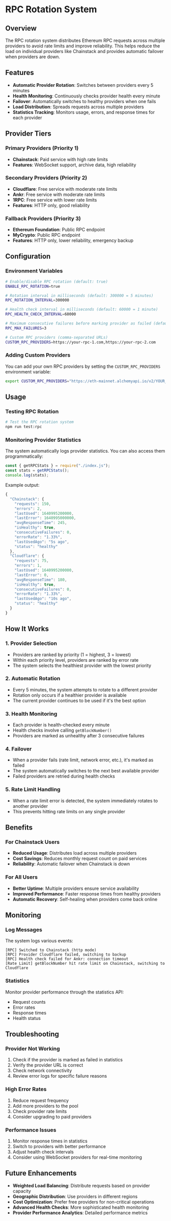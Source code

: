 # RPC Rotation System

## Overview

The RPC rotation system distributes Ethereum RPC requests across multiple providers to avoid rate limits and improve reliability. This helps reduce the load on individual providers like Chainstack and provides automatic failover when providers are down.

## Features

- **Automatic Provider Rotation**: Switches between providers every 5 minutes
- **Health Monitoring**: Continuously checks provider health every minute
- **Failover**: Automatically switches to healthy providers when one fails
- **Load Distribution**: Spreads requests across multiple providers
- **Statistics Tracking**: Monitors usage, errors, and response times for each provider

## Provider Tiers

### Primary Providers (Priority 1)

- **Chainstack**: Paid service with high rate limits
- **Features**: WebSocket support, archive data, high reliability

### Secondary Providers (Priority 2)

- **Cloudflare**: Free service with moderate rate limits
- **Ankr**: Free service with moderate rate limits
- **1RPC**: Free service with lower rate limits
- **Features**: HTTP only, good reliability

### Fallback Providers (Priority 3)

- **Ethereum Foundation**: Public RPC endpoint
- **MyCrypto**: Public RPC endpoint
- **Features**: HTTP only, lower reliability, emergency backup

## Configuration

### Environment Variables

```bash
# Enable/disable RPC rotation (default: true)
ENABLE_RPC_ROTATION=true

# Rotation interval in milliseconds (default: 300000 = 5 minutes)
RPC_ROTATION_INTERVAL=300000

# Health check interval in milliseconds (default: 60000 = 1 minute)
RPC_HEALTH_CHECK_INTERVAL=60000

# Maximum consecutive failures before marking provider as failed (default: 3)
RPC_MAX_FAILURES=3

# Custom RPC providers (comma-separated URLs)
CUSTOM_RPC_PROVIDERS=https://your-rpc-1.com,https://your-rpc-2.com
```

### Adding Custom Providers

You can add your own RPC providers by setting the `CUSTOM_RPC_PROVIDERS` environment variable:

```bash
export CUSTOM_RPC_PROVIDERS="https://eth-mainnet.alchemyapi.io/v2/YOUR_KEY,https://mainnet.infura.io/v3/YOUR_KEY"
```

## Usage

### Testing RPC Rotation

```bash
# Test the RPC rotation system
npm run test:rpc
```

### Monitoring Provider Statistics

The system automatically logs provider statistics. You can also access them programmatically:

```javascript
const { getRPCStats } = require("./index.js");
const stats = getRPCStats();
console.log(stats);
```

Example output:

```javascript
{
  "Chainstack": {
    "requests": 150,
    "errors": 2,
    "lastUsed": 1640995200000,
    "lastError": 1640995000000,
    "avgResponseTime": 245,
    "isHealthy": true,
    "consecutiveFailures": 0,
    "errorRate": "1.33%",
    "lastUsedAgo": "5s ago",
    "status": "healthy"
  },
  "Cloudflare": {
    "requests": 75,
    "errors": 1,
    "lastUsed": 1640995200000,
    "lastError": 0,
    "avgResponseTime": 180,
    "isHealthy": true,
    "consecutiveFailures": 0,
    "errorRate": "1.33%",
    "lastUsedAgo": "10s ago",
    "status": "healthy"
  }
}
```

## How It Works

### 1. Provider Selection

- Providers are ranked by priority (1 = highest, 3 = lowest)
- Within each priority level, providers are ranked by error rate
- The system selects the healthiest provider with the lowest priority

### 2. Automatic Rotation

- Every 5 minutes, the system attempts to rotate to a different provider
- Rotation only occurs if a healthier provider is available
- The current provider continues to be used if it's the best option

### 3. Health Monitoring

- Each provider is health-checked every minute
- Health checks involve calling `getBlockNumber()`
- Providers are marked as unhealthy after 3 consecutive failures

### 4. Failover

- When a provider fails (rate limit, network error, etc.), it's marked as failed
- The system automatically switches to the next best available provider
- Failed providers are retried during health checks

### 5. Rate Limit Handling

- When a rate limit error is detected, the system immediately rotates to another provider
- This prevents hitting rate limits on any single provider

## Benefits

### For Chainstack Users

- **Reduced Usage**: Distributes load across multiple providers
- **Cost Savings**: Reduces monthly request count on paid services
- **Reliability**: Automatic failover when Chainstack is down

### For All Users

- **Better Uptime**: Multiple providers ensure service availability
- **Improved Performance**: Faster response times from healthy providers
- **Automatic Recovery**: Self-healing when providers come back online

## Monitoring

### Log Messages

The system logs various events:

```
[RPC] Switched to Chainstack (http mode)
[RPC] Provider Cloudflare failed, switching to backup
[RPC] Health check failed for Ankr: connection timeout
[Rate Limit] getBlockNumber hit rate limit on Chainstack, switching to Cloudflare
```

### Statistics

Monitor provider performance through the statistics API:

- Request counts
- Error rates
- Response times
- Health status

## Troubleshooting

### Provider Not Working

1. Check if the provider is marked as failed in statistics
2. Verify the provider URL is correct
3. Check network connectivity
4. Review error logs for specific failure reasons

### High Error Rates

1. Reduce request frequency
2. Add more providers to the pool
3. Check provider rate limits
4. Consider upgrading to paid providers

### Performance Issues

1. Monitor response times in statistics
2. Switch to providers with better performance
3. Adjust health check intervals
4. Consider using WebSocket providers for real-time monitoring

## Future Enhancements

- **Weighted Load Balancing**: Distribute requests based on provider capacity
- **Geographic Distribution**: Use providers in different regions
- **Cost Optimization**: Prefer free providers for non-critical operations
- **Advanced Health Checks**: More sophisticated health monitoring
- **Provider Performance Analytics**: Detailed performance metrics
